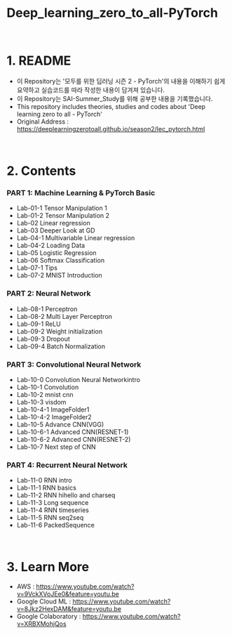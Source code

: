 # Deep_learning_zero_to_all-PyTorch

<br>

# 1. README
 - 이 Repository는 '모두를 위한 딥러닝 시즌 2 - PyTorch'의 내용을 이해하기 쉽게 요약하고 실습코드를 따라 작성한 내용이 담겨져 있습니다.
 - 이 Repository는 SAI-Summer_Study를 위해 공부한 내용을 기록했습니다.
 - This repository includes theories, studies and codes about 'Deep learning zero to all - PyTorch'
 - Original Address : https://deeplearningzerotoall.github.io/season2/lec_pytorch.html

<br>

# 2. Contents

### PART 1: Machine Learning & PyTorch Basic
 - Lab-01-1 Tensor Manipulation 1
 - Lab-01-2 Tensor Manipulation 2
 - Lab-02 Linear regression
 - Lab-03 Deeper Look at GD
 - Lab-04-1 Multivariable Linear regression
 - Lab-04-2 Loading Data
 - Lab-05 Logistic Regression
 - Lab-06 Softmax Classification
 - Lab-07-1 Tips
 - Lab-07-2 MNIST Introduction

### PART 2: Neural Network
 - Lab-08-1 Perceptron
 - Lab-08-2 Multi Layer Perceptron
 - Lab-09-1 ReLU
 - Lab-09-2 Weight initialization
 - Lab-09-3 Dropout
 - Lab-09-4 Batch Normalization

### PART 3: Convolutional Neural Network
 - Lab-10-0 Convolution Neural Networkintro
 - Lab-10-1 Convolution
 - Lab-10-2 mnist cnn
 - Lab-10-3 visdom
 - Lab-10-4-1 ImageFolder1
 - Lab-10-4-2 ImageFolder2
 - Lab-10-5 Advance CNN(VGG)
 - Lab-10-6-1 Advanced CNN(RESNET-1)
 - Lab-10-6-2 Advanced CNN(RESNET-2)
 - Lab-10-7 Next step of CNN

### PART 4: Recurrent Neural Network
 - Lab-11-0 RNN intro
 - Lab-11-1 RNN basics
 - Lab-11-2 RNN hihello and charseq
 - Lab-11-3 Long sequence
 - Lab-11-4 RNN timeseries
 - Lab-11-5 RNN seq2seq
 - Lab-11-6 PackedSequence

<br>

# 3. Learn More
 - AWS : https://www.youtube.com/watch?v=9VckXVoJEe0&feature=youtu.be
 - Google Cloud ML : https://www.youtube.com/watch?v=8Jkz2HexDAM&feature=youtu.be
 - Google Colaboratory : https://www.youtube.com/watch?v=XRBXMohjQos
